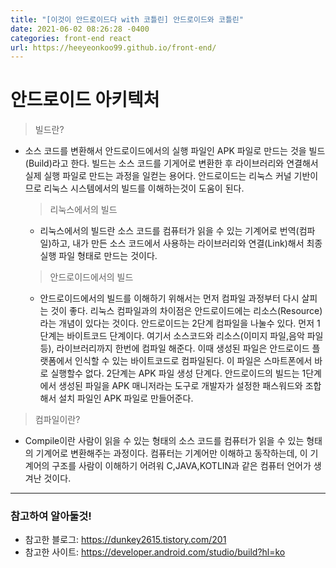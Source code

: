 ```yaml
---
title: "[이것이 안드로이드다 with 코틀린] 안드로이드와 코틀린"
date: 2021-06-02 08:26:28 -0400
categories: front-end react
url: https://heeyeonkoo99.github.io/front-end/
---
```

# 안드로이드 아키텍처    
> 빌드란?
  - 소스 코드를 변환해서 안드로이드에서의 실행 파일인 APK 파일로 만드는 것을 빌드(Build)라고 한다. 빌드는 소스 코드를 기게어로 변환한 후 라이브러리와 연결해서 실제 실행 파일로 만드는 과정을 일컫는 용어다. 안드로이드는 리눅스 커널 기반이므로 리눅스 시스템에서의 빌드를 이해하는것이 도움이 된다. 
    > 리눅스에서의 빌드    
    - 리눅스에서의 빌드란 소스 코드를 컴퓨터가 읽을 수 있는 기계어로 번역(컴파일)하고, 내가 만든 소스 코드에서 사용하는 라이브러리와 연결(Link)해서 최종 실행 파일 형태로 만드는 것이다.
    > 안드로이드에서의 빌드
    - 안드로이드에서의 빌드를 이해하기 위해서는 먼저 컴파일 과정부터 다시 살피는 것이 좋다. 리눅스 컴파일과의 차이점은 안드로이드에는 리소스(Resource)라는 개념이 있다는 것이다. 안드로이드는 2단계 컴파일을 나눌수 있다. 먼저 1단계는 바이트코드 단계이다. 여기서 소스코드와 리소스(이미지 파일,음악 파일등), 라이브러리까지 한번에 컴파일 해준다. 이때 생성된 파일은 안드로이드 플랫폼에서 인식할 수 있는 바이트코드로 컴파일된다. 이 파일은 스마트폰에서 바로 실행할수 없다. 2단계는 APK 파일 생성 단계다. 안드로이드의 빌드는 1단계에서 생성된 파일을 APK 매니저라는 도구로 개발자가 설정한 패스워드와 조합해서 설치 파일인 APK 파일로 만들어준다. 
    
> 컴파일이란?
  - Compile이란 사람이 읽을 수 있는 형태의 소스 코드를 컴퓨터가 읽을 수 있는 형태의 기계어로 변환해주는 과정이다. 컴퓨터는 기계어만 이해하고 동작하는데, 이 기계어의 구조를 사람이 이해하기 어려워 C,JAVA,KOTLIN과 같은 컴퓨터 언어가 생겨난 것이다. 


-------
### 참고하여 알아둘것!

* 참고한 블로그: <https://dunkey2615.tistory.com/201>    
* 참고한 사이트: <https://developer.android.com/studio/build?hl=ko>
        



[jekyll-docs]: https://jekyllrb.com/docs/home
[jekyll-gh]:   https://github.com/jekyll/jekyll
[jekyll-talk]: https://talk.jekyllrb.com/

